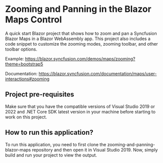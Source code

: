 # Zooming and Panning in the Blazor Maps Control

A quick start Blazor project that shows how to zoom and pan a Syncfusion Blazor Maps in a Blazor WebAssembly app. This project also includes a code snippet to customize the zooming modes, zooming toolbar, and other toolbar options.

Example: https://blazor.syncfusion.com/demos/maps/zooming?theme=bootstrap5  

Documentation: https://blazor.syncfusion.com/documentation/maps/user-interactions#zooming   

## Project pre-requisites
Make sure that you have the compatible versions of Visual Studio 2019 or 2022 and .NET Core SDK latest version in your machine before starting to work on this project.

## How to run this application?
To run this application, you need to first clone the zooming-and-panning-blazor-maps repository and then open it in Visual Studio 2019. Now, simply build and run your project to view the output.



